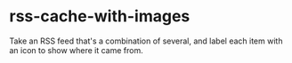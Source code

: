 rss-cache-with-images
=====================

Take an RSS feed that's a combination of several, and label each item with an icon to show where it came from.

